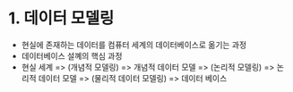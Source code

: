 # 1. 데이터 모델링
- 현실에 존재하는 데이터를 컴퓨터 세계의 데이터베이스로 옮기는 과정
- 데이터베이스 설꼐의 핵심 과정
- 현실 세계 => (개념적 모델링) => 개념적 데이터 모델 => (논리적 모델링) => 논리적 데이터 모델 => (물리적 데이터 모델링) => 데이터 베이스